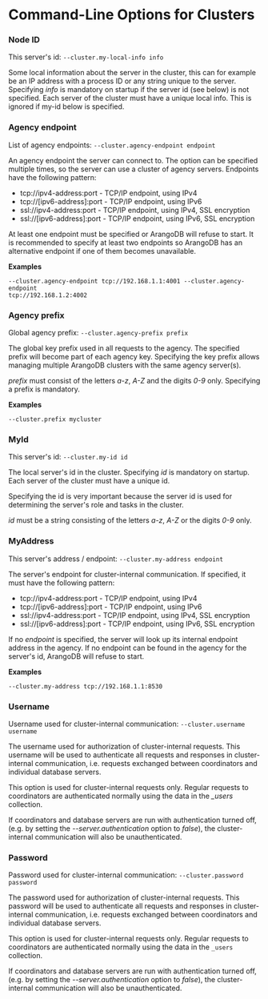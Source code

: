 Command-Line Options for Clusters
=================================

### Node ID
<!-- arangod/Cluster/ApplicationCluster.h -->


This server's id: `--cluster.my-local-info info`

Some local information about the server in the cluster, this can for
example be an IP address with a process ID or any string unique to
the server. Specifying *info* is mandatory on startup if the server
id (see below) is not specified. Each server of the cluster must
have a unique local info. This is ignored if my-id below is specified.


### Agency endpoint
<!-- arangod/Cluster/ApplicationCluster.h -->


List of agency endpoints:
`--cluster.agency-endpoint endpoint`

An agency endpoint the server can connect to. The option can be specified
multiple times, so the server can use a cluster of agency servers.
Endpoints have the following pattern:

- tcp://ipv4-address:port - TCP/IP endpoint, using IPv4
- tcp://[ipv6-address]:port - TCP/IP endpoint, using IPv6
- ssl://ipv4-address:port - TCP/IP endpoint, using IPv4, SSL encryption
- ssl://[ipv6-address]:port - TCP/IP endpoint, using IPv6, SSL encryption

At least one endpoint must be specified or ArangoDB will refuse to start.
It is recommended to specify at least two endpoints so ArangoDB has an
alternative endpoint if one of them becomes unavailable.

**Examples**

```
--cluster.agency-endpoint tcp://192.168.1.1:4001 --cluster.agency-endpoint
tcp://192.168.1.2:4002
```

### Agency prefix
<!-- arangod/Cluster/ApplicationCluster.h -->


Global agency prefix:
`--cluster.agency-prefix prefix`

The global key prefix used in all requests to the agency. The specified
prefix will become part of each agency key. Specifying the key prefix
allows managing multiple ArangoDB clusters with the same agency
server(s).

*prefix* must consist of the letters *a-z*, *A-Z* and the digits *0-9*
only. Specifying a prefix is mandatory.

**Examples**

```
--cluster.prefix mycluster
```

### MyId
<!-- arangod/Cluster/ApplicationCluster.h -->

This server's id: `--cluster.my-id id`

The local server's id in the cluster. Specifying *id* is mandatory on
startup. Each server of the cluster must have a unique id.

Specifying the id is very important because the server id is used for
determining the server's role and tasks in the cluster.

*id* must be a string consisting of the letters *a-z*, *A-Z* or the
digits *0-9* only.

### MyAddress

<!-- arangod/Cluster/ApplicationCluster.h -->


This server's address / endpoint:
`--cluster.my-address endpoint`

The server's endpoint for cluster-internal communication. If specified, it
must have the following pattern:
- tcp://ipv4-address:port - TCP/IP endpoint, using IPv4
- tcp://[ipv6-address]:port - TCP/IP endpoint, using IPv6
- ssl://ipv4-address:port - TCP/IP endpoint, using IPv4, SSL encryption
- ssl://[ipv6-address]:port - TCP/IP endpoint, using IPv6, SSL encryption

If no *endpoint* is specified, the server will look up its internal
endpoint address in the agency. If no endpoint can be found in the agency
for the server's id, ArangoDB will refuse to start.

**Examples**

```
--cluster.my-address tcp://192.168.1.1:8530
```

### Username
<!-- arangod/Cluster/ApplicationCluster.h -->


Username used for cluster-internal communication:
`--cluster.username username`

The username used for authorization of cluster-internal requests.
This username will be used to authenticate all requests and responses in
cluster-internal communication, i.e. requests exchanged between
coordinators and individual database servers.

This option is used for cluster-internal requests only. Regular requests
to coordinators are authenticated normally using the data in the *_users*
collection.

If coordinators and database servers are run with authentication turned
off, (e.g. by setting the *--server.authentication* option to *false*),
the cluster-internal communication will also be unauthenticated.

### Password

<!-- arangod/Cluster/ApplicationCluster.h -->


Password used for cluster-internal communication:
`--cluster.password password`

The password used for authorization of cluster-internal requests.
This password will be used to authenticate all requests and responses in
cluster-internal communication, i.e. requests exchanged between
coordinators and individual database servers.

This option is used for cluster-internal requests only. Regular requests
to coordinators are authenticated normally using the data in the `_users`
collection.

If coordinators and database servers are run with authentication turned
off, (e.g. by setting the *--server.authentication* option to *false*),
the cluster-internal communication will also be unauthenticated.
